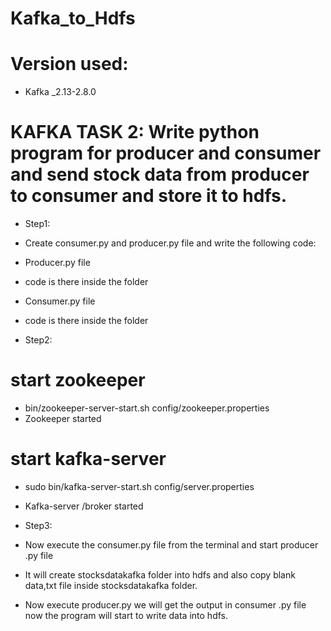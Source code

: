 # Kafka_to_Hdfs
# Version used:
* Kafka _2.13-2.8.0
# KAFKA TASK 2: Write python program for producer and consumer and send stock data from producer to consumer and store it to hdfs.

* Step1:
* Create consumer.py and producer.py file and write the following code:

* Producer.py file
*  code is there inside the folder

* Consumer.py file
* code is there inside the folder

* Step2:
# start zookeeper
* bin/zookeeper-server-start.sh config/zookeeper.properties 
* Zookeeper started

# start kafka-server
* sudo bin/kafka-server-start.sh config/server.properties 
* Kafka-server /broker started


* Step3:
* Now execute the consumer.py file from the terminal and start producer .py file 
* It will create stocksdatakafka folder into hdfs and also copy blank data,txt file inside stocksdatakafka folder.
* Now execute producer.py we will get the output in consumer .py file now the program will start to write data into hdfs.

